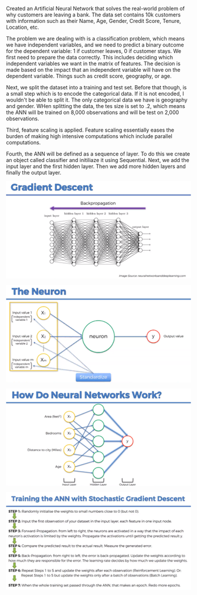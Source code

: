 Created an Artificial Neural Network that solves the real-world problem of why customers are leaving a bank. The data set contains
10k customers with information such as their Name, Age, Gender, Credit Score, Tenure, Location, etc.

The problem we are dealing with is a classification problem, which means we have independent variables, and we need to predict
a binary outcome for the dependent variable: 1 if customer leaves, 0 if customer stays. We first need to prepare the data
correctly. This includes deciding which independent variables we want in the matrix of features. The decision is made based
on the impact that an independent variable will have on the dependent variable. Things such as credit score, geography, or age.

Next, we split the dataset into a training and test set. Before that though, is a small step which is to encode the categorical
data. If it is not encoded, I wouldn't be able to split it. The only categorical data we have is geography and gender. WHen
splitting the data, the tes size is set to .2, which means the ANN will be trained on 8,000 observations and will be test on
2,000 observations.

Third, feature scaling is applied. Feature scaling essentially eases the burden of making high intensive computations which
include parallel computations.

Fourth, the ANN will be defined as a sequence of layer. To do this we create an object called classifier and initiliaze it using
Sequential. Next, we add the input layer and the first hidden layer. Then we add more hidden layers and finally the output layer.




![](images/ml6.png)

![](images/ann1.png)

![](images/ann2.png)

![](images/ann3.png)
